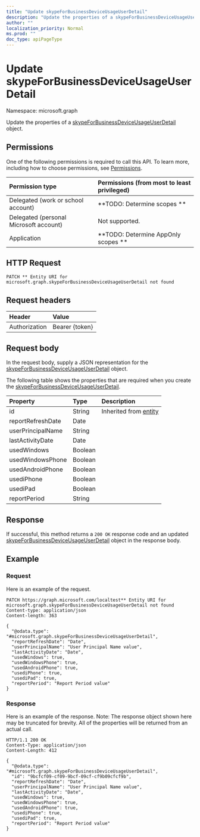 ```yaml
---
title: "Update skypeForBusinessDeviceUsageUserDetail"
description: "Update the properties of a skypeForBusinessDeviceUsageUserDetail object."
author: ""
localization_priority: Normal
ms.prod: ""
doc_type: apiPageType
---
```


# Update skypeForBusinessDeviceUsageUserDetail

Namespace: microsoft.graph

Update the properties of a [skypeForBusinessDeviceUsageUserDetail](../resources/skypeforbusinessdeviceusageuserdetail.md) object.

## Permissions
One of the following permissions is required to call this API. To learn more, including how to choose permissions, see [Permissions](/concepts/permissions-reference.md).

|Permission type|Permissions (from most to least privileged)|
|:---|:---|
|Delegated (work or school account)|**TODO: Determine scopes **|
|Delegated (personal Microsoft account)|Not supported.|
|Application|**TODO: Determine AppOnly scopes **|

## HTTP Request
<!-- {
  "blockType": "ignored"
}
-->
``` http
PATCH ** Entity URI for microsoft.graph.skypeForBusinessDeviceUsageUserDetail not found
```

## Request headers
|Header|Value|
|:---|:---|
|Authorization|Bearer {token}|

## Request body
In the request body, supply a JSON representation for the [skypeForBusinessDeviceUsageUserDetail](../resources/skypeforbusinessdeviceusageuserdetail.md) object.

The following table shows the properties that are required when you create the [skypeForBusinessDeviceUsageUserDetail](../resources/skypeforbusinessdeviceusageuserdetail.md).

|Property|Type|Description|
|:---|:---|:---|
|id|String| Inherited from [entity](../resources/entity.md)|
|reportRefreshDate|Date||
|userPrincipalName|String||
|lastActivityDate|Date||
|usedWindows|Boolean||
|usedWindowsPhone|Boolean||
|usedAndroidPhone|Boolean||
|usediPhone|Boolean||
|usediPad|Boolean||
|reportPeriod|String||



## Response
If successful, this method returns a `200 OK` response code and an updated [skypeForBusinessDeviceUsageUserDetail](../resources/skypeforbusinessdeviceusageuserdetail.md) object in the response body.

## Example

### Request
Here is an example of the request.
<!-- {
  "blockType": "request",
  "name": "update_skypeforbusinessdeviceusageuserdetail"
}
-->
``` http
PATCH https://graph.microsoft.com/localtest** Entity URI for microsoft.graph.skypeForBusinessDeviceUsageUserDetail not found
Content-type: application/json
Content-length: 363

{
  "@odata.type": "#microsoft.graph.skypeForBusinessDeviceUsageUserDetail",
  "reportRefreshDate": "Date",
  "userPrincipalName": "User Principal Name value",
  "lastActivityDate": "Date",
  "usedWindows": true,
  "usedWindowsPhone": true,
  "usedAndroidPhone": true,
  "usediPhone": true,
  "usediPad": true,
  "reportPeriod": "Report Period value"
}
```

### Response
Here is an example of the response. Note: The response object shown here may be truncated for brevity. All of the properties will be returned from an actual call.
<!-- {
  "blockType": "response",
  "truncated": true
}
-->
``` http
HTTP/1.1 200 OK
Content-Type: application/json
Content-Length: 412

{
  "@odata.type": "#microsoft.graph.skypeForBusinessDeviceUsageUserDetail",
  "id": "9bcfcf09-cf09-9bcf-09cf-cf9b09cfcf9b",
  "reportRefreshDate": "Date",
  "userPrincipalName": "User Principal Name value",
  "lastActivityDate": "Date",
  "usedWindows": true,
  "usedWindowsPhone": true,
  "usedAndroidPhone": true,
  "usediPhone": true,
  "usediPad": true,
  "reportPeriod": "Report Period value"
}
```

